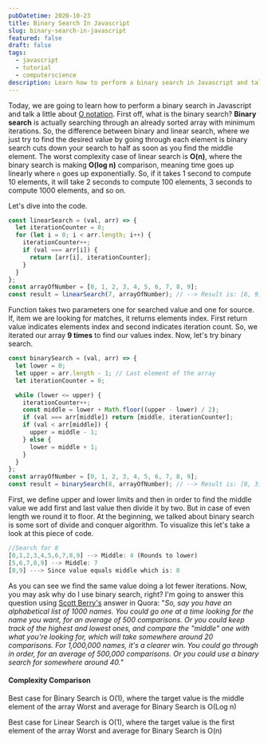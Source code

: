 ```yaml
---
pubDatetime: 2020-10-23
title: Binary Search In Javascript
slug: binary-search-in-javascript
featured: false
draft: false
tags:
  - javascript
  - tutorial
  - computerscience
description: Learn how to perform a binary search in Javascript and talk a little about O notation.
---
```


Today, we are going to learn how to perform a binary search in Javascript and talk a little about [O notation](https://en.wikipedia.org/wiki/Big_O_notation). First off, what is the binary search? **Binary search** is actually searching through an already sorted array with minimum iterations. So, the difference between binary and linear search, where we just try to find the desired value by going through each element is binary search cuts down your search to half as soon as you find the middle element. The worst complexity case of linear search is **O(n)**, where the binary search is making **O(log n)** comparison, meaning time goes up linearly where <code>n</code> goes up exponentially. So, if it takes 1 second to compute 10 elements, it will take 2 seconds to compute 100 elements, 3 seconds to compute 1000 elements, and so on.

Let's dive into the code.

```javascript
const linearSearch = (val, arr) => {
  let iterationCounter = 0;
  for (let i = 0; i < arr.length; i++) {
    iterationCounter++;
    if (val === arr[i]) {
      return [arr[i], iterationCounter];
    }
  }
};
const arrayOfNumber = [0, 1, 2, 3, 4, 5, 6, 7, 8, 9];
const result = linearSearch(7, arrayOfNumber); // --> Result is: [8, 9]
```

Function takes two parameters one for searched value and one for source. If, item we are looking for matches, it returns elements index. First return value indicates elements index and second indicates iteration count. So, we iterated our array **9 times** to find our values index. Now, let's try binary search.

```javascript
const binarySearch = (val, arr) => {
  let lower = 0;
  let upper = arr.length - 1; // Last element of the array
  let iterationCounter = 0;

  while (lower <= upper) {
    iterationCounter++;
    const middle = lower + Math.floor((upper - lower) / 2);
    if (val === arr[middle]) return [middle, iterationCounter];
    if (val < arr[middle]) {
      upper = middle - 1;
    } else {
      lower = middle + 1;
    }
  }
};
const arrayOfNumber = [0, 1, 2, 3, 4, 5, 6, 7, 8, 9];
const result = binarySearch(8, arrayOfNumber); // --> Result is: [8, 3]
```

First, we define upper and lower limits and then in order to find the middle value we add first and last value then divide it by two. But in case of even length we round it to floor. At the beginning, we talked about binary search is some sort of divide and conquer algorithm. To visualize this let's take a look at this piece of code.

```javascript
//Search for 8
[0,1,2,3,4,5,6,7,8,9] --> Middle: 4 (Rounds to lower)
[5,6,7,8,9] --> Middle: 7
[8,9] ---> Since value equals middle which is: 8
```

As you can see we find the same value doing a lot fewer iterations. Now, you may ask why do I use binary search, right? I'm going to answer this question using [Scott Berry's](https://www.quora.com/profile/Scott-Berry-1) answer in Quora: "_So, say you have an alphabetical list of 1000 names. You could go one at a time looking for the name you want, for an average of 500 comparisons. Or you could keep track of the highest and lowest ones, and compare the "middle" one with what you're looking for, which will take somewhere around 20 comparisons. For 1,000,000 names, it's a clearer win. You could go through in order, for an average of 500,000 comparisons. Or you could use a binary search for somewhere around 40._"

#### Complexity Comparison

Best case for Binary Search is O(1), where the target value is the middle element of the array Worst
and average for Binary Search is O(Log n)

Best case for Linear Search is O(1), where the target value is the first element of the array
Worst and average for Binary Search is O(n)
